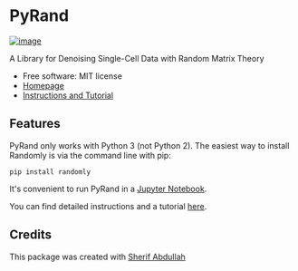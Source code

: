PyRand
======

[![image](https://img.shields.io/pypi/v/randomly.svg)](https://github.com/sherif-abdallah/PyRand)

A Library for Denoising Single-Cell Data with Random Matrix Theory

-   Free software: MIT license
-   [Homepage](https://github.com/sherif-abdallah/PyRand/) 
-   [Instructions and Tutorial](https://github.com/sherif-abdallah/PyRand/blob/main/README.md)

Features
--------

PyRand only works with Python 3 (not Python 2). The easiest way to
install Randomly is via the command line with pip:

``` {.shell}
pip install randomly
```

It\'s convenient to run PyRand in a [Jupyter
Notebook](http://jupyter.org/).

You can find detailed instructions and a tutorial [here](https://github.com/sherif-abdallah/PyRand/blob/main/README.md).

Credits
-------

This package was created with [Sherif Abdullah](https://github.com/sherif-abdallah/)
